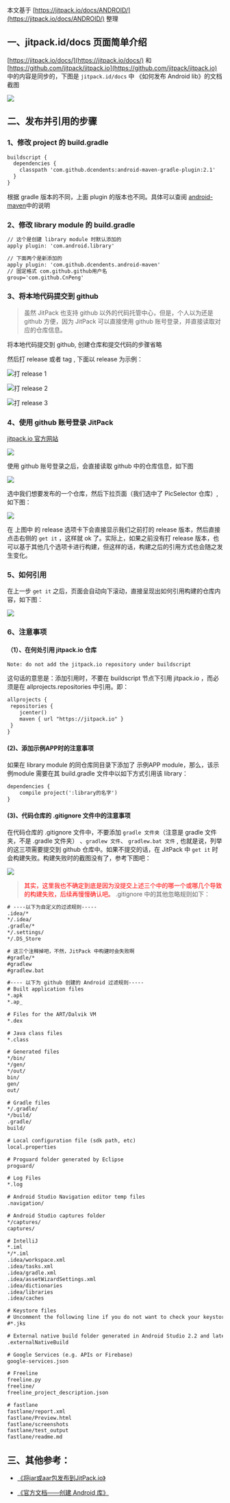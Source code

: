 

本文基于 [https://jitpack.io/docs/ANDROID/](https://jitpack.io/docs/ANDROID/) 整理

## 一、jitpack.id/docs 页面简单介绍

[https://jitpack.io/docs/](https://jitpack.io/docs/) 和 [https://github.com/jitpack/jitpack.io](https://github.com/jitpack/jitpack.io) 中的内容是同步的，下图是 `jitpack.id/docs` 中 《如何发布 Android lib》的文档 截图 

![](pics/2-jitpackio.png)



## 二、发布并引用的步骤

### 1、修改 project 的 build.gradle 

```xml
buildscript { 
  dependencies {
    classpath 'com.github.dcendents:android-maven-gradle-plugin:2.1' 
  }
}
```

根据 gradle 版本的不同，上面 plugin 的版本也不同。具体可以查阅 [android-maven](https://github.com/dcendents/android-maven-gradle-plugin)中的说明

### 2、修改 library module 的 build.gradle

```xml
// 这个是创建 library module 时默认添加的
apply plugin: 'com.android.library'

// 下面两个是新添加的
apply plugin: 'com.github.dcendents.android-maven'
// 固定格式 com.github.github用户名
group='com.github.CnPeng'
```

### 3、将本地代码提交到 github 

> 虽然 JitPack 也支持 github 以外的代码托管中心，但是，个人以为还是 github 方便，因为 JitPack 可以直接使用 github 账号登录，并直接读取对应的仓库信息。 

将本地代码提交到 github, 创建仓库和提交代码的步骤省略

然后打 release 或者 tag , 下面以 release 为示例：

![打 release 1](pics/3-github打release.png)

![打 release 2](pics/4-打release-2.png)

![打 release 3](pics/5-打release-2.png)

### 4、使用 github 账号登录 JitPack

[jitpack.io 官方网站](https://jitpack.io/)

![](pics/6-jitpack登录.png)

使用 github 账号登录之后，会直接读取 github 中的仓库信息，如下图

![](pics/7-jitPack登录之后读取仓库.png)

选中我们想要发布的一个仓库，然后下拉页面（我们选中了 PicSelector 仓库）,如下图：

![](pics/8-jitpack发布.png)

在 上图中 的 release 选项卡下会直接显示我们之前打的 release 版本，然后直接点击右侧的 `get it` ，这样就 ok 了。实际上，如果之前没有打 release 版本，也可以基于其他几个选项卡进行构建，但这样的话，构建之后的引用方式也会随之发生变化。

### 5、如何引用

在上一步 `get it` 之后，页面会自动向下滚动，直接呈现出如何引用构建的仓库内容，如下图：

![](pics/9-jitpack中的仓库如何引用.png)

### 6、注意事项

#### （1）、在何处引用 jitpack.io 仓库
`Note: do not add the jitpack.io repository under buildscript`

这句话的意思是：添加引用时，不要在 buildscript 节点下引用 jitpack.io ，而必须是在 allprojects.repositories 中引用。即：

```xml
allprojects {
 repositories {
    jcenter()
    maven { url "https://jitpack.io" }
 }
}
```

#### (2)、添加示例APP时的注意事项

如果在 library module 的同仓库同目录下添加了 示例APP module，那么，该示例module 需要在其 build.gradle 文件中以如下方式引用该 library：

```xml
dependencies {
    compile project(':library的名字')
}
```

#### (3)、代码仓库的 .gitignore 文件中的注意事项

在代码仓库的 .gitignore 文件中，不要添加 `gradle 文件夹`（注意是 gradle 文件夹，不是 .gradle 文件夹） 、`gradlew 文件`、 `gradlew.bat 文件` , 也就是说，列举的这三项需要提交到 github 仓库中。如果不提交的话，在 JitPack 中 `get it` 时会构建失败。构建失败时的截图没有了，参考下图吧：

![](pics/10-JitPack构建结果查看.png)

><font color="red">其实，这里我也不确定到底是因为没提交上述三个中的哪一个或哪几个导致的构建失败，后续再慢慢确认吧。</font> .gitignore 中的其他忽略规则如下：

```xml
# ----以下为自定义的过滤规则-----
.idea/*
*/.idea/
.gradle/*
*/.settings/
*/.DS_Store

# 这三个注释掉吧，不然，JitPack 中构建时会失败啊
#gradle/*
#gradlew
#gradlew.bat

#---- 以下为 github 创建的 Android 过滤规则-----
# Built application files
*.apk
*.ap_

# Files for the ART/Dalvik VM
*.dex

# Java class files
*.class

# Generated files
*/bin/
*/gen/
*/out/
bin/
gen/
out/

# Gradle files
*/.gradle/
*/build/
.gradle/
build/

# Local configuration file (sdk path, etc)
local.properties

# Proguard folder generated by Eclipse
proguard/

# Log Files
*.log

# Android Studio Navigation editor temp files
.navigation/

# Android Studio captures folder
*/captures/
captures/

# IntelliJ
*.iml
*/*.iml
.idea/workspace.xml
.idea/tasks.xml
.idea/gradle.xml
.idea/assetWizardSettings.xml
.idea/dictionaries
.idea/libraries
.idea/caches

# Keystore files
# Uncomment the following line if you do not want to check your keystore files in.
#*.jks

# External native build folder generated in Android Studio 2.2 and later
.externalNativeBuild

# Google Services (e.g. APIs or Firebase)
google-services.json

# Freeline
freeline.py
freeline/
freeline_project_description.json

# fastlane
fastlane/report.xml
fastlane/Preview.html
fastlane/screenshots
fastlane/test_output
fastlane/readme.md
```



## 三、其他参考：

- [《将jar或aar包发布到JitPack.io》](https://blog.csdn.net/haha223545/article/details/89955883)

- [《官方文档——创建 Android 库》](https://developer.android.com/studio/projects/android-library?hl=zh-cn)
